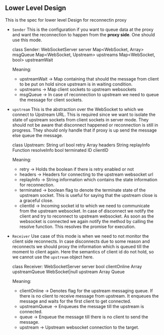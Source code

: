 ## Lower Level Design

This is the spec for lower level Design for reconnectin proxy

* `Sender`
  This is the configuration if you want to queue data at the proxy and want the
  reconnection to happen from the __proxy side__. One should use this mode.

  class Sender:
    WebSocketServer server
    Map<WebSocket, Array<String>> msgQueue
    Map<WebSocket, Upstream> upstreams
    Map<WebSocket, bool> upstreamWait

  Meaning:
    * upstreamWait -> Map containing that should the message from client to be
    put on hold since upstream is in waiting condition.
    * upstreams -> Map client sockets to upstream websockets
    * msgQueue -> In case of reconnection to upstream we need to queue the
    message for client sockets.

* `upstream`
  This is the abstraction over the WebSocket to which we connect to Upstream
  URL. This is required since we want to isolate the state of upstream sockets
  from client sockets in server mode. They should not be aware that disconnect
  happened or reconnection is still in progress. They should only handle that if
  proxy is up send the message else queue the message.

  class Upstream:
    String url
    bool retry
    Array<String> headers
    String replayInfo
    Function resolveInfo
    bool terminated
    ID clientID

  Meaning:
    * retry -> Holds the boolean if there is retry enabled or not
    * headers -> Headers for connecting to the upstream websocket url
    * replayInfo -> String information which contains the state information for
    reconnection.
    * terminated -> boolean flag to denote the terminate state of the upstream
    socket. This is useful for saying that the upstream close is a graceful
    close.
    * clientId -> Incoming socket id to which we need to communicate from the
    upstream websocket. In case of disconnect we notify the client and try to
    reconnect to upstream websocket. As soon as the websocket is connected we
    again notify the method by calling the resolve function. This resolves the
    promise for execution.

* `Receiver`
  Use case of this mode is when we need to not monitor the client side
  reconnects. In case disconnects due to some reason and reconnects we should
  proxy the information which is queued till the moment to client again. Here
  the semantics of client id do not hold, so we cannot use the `upstream` object
  here.

  class Receiver:
    WebSocketServer server
    bool clientOnline
    Array<String> upstreamQueue
    WebSocket|null upstream
    Array<String> Queue

  Meaning:
    * clientOnline -> Denotes flag for the upstream messaging queue. If there is
    no client to receive message from upstream. It enqueues the message and
    waits for the first client to get connected.
    * upstreamQueue -> Enqueues the message till the upstream is connected.
    * queue -> Enqueue the message till there is no client to send the
    message.
    * upstream -> Upstream websocket connection to the target.
